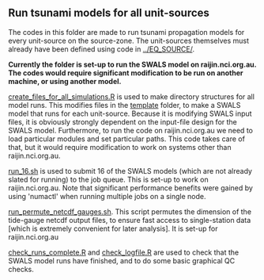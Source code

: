 Run tsunami models for all unit-sources
---------------------------------------

The codes in this folder are made to run tsunami propagation models for every
unit-source on the source-zone. The unit-sources themselves must already have
been defined using code in [../EQ_SOURCE/](../EQ_SOURCE/).

**Currently the folder is set-up to run the SWALS model on raijin.nci.org.au. The
codes would require significant modification to be run on another machine, or using
another model.**

[create_files_for_all_simulations.R](create_files_for_all_simulations.R) is
used to make directory structures for all model runs. This modifies files in
the [template](template) folder, to make a SWALS model that runs for each
unit-source. Because it is modifying SWALS input files, it is obviously strongly
dependent on the input-file design for the SWALS model. Furthermore, to run
the code on raijin.nci.org.au we need to load particular modules and set
particular paths. This code takes care of that, but it would require modification
to work on systems other than raijin.nci.org.au.

[run_16.sh](run_16.sh) is used to submit 16 of the SWALS models (which are not
already slated for running) to the job queue. This is set-up to work on
raijin.nci.org.au. Note that significant performance benefits were gained by using
'numactl' when running multiple jobs on a single node. 

[run_permute_netcdf_gauges.sh](run_permute_netcdf_gauges.sh). This script
permutes the dimension of the tide-gauge netcdf output files, to ensure fast
access to single-station data [which is extremely convenient for later
analysis]. It is set-up for raijin.nci.org.au


[check_runs_complete.R](check_runs_complete.R) and [check_logfile.R](check_logfile.R)
are used to check that the SWALS model runs have finished, and to do some basic
graphical QC checks. 
